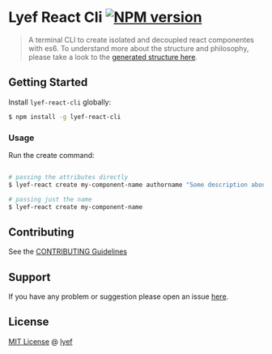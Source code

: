 # Lyef React Cli [![NPM version](https://badge-me.herokuapp.com/api/npm/lyef-react-cli.png)](http://badges.enytc.com/for/npm/lyef-react-cli)

> A terminal CLI to create isolated and decoupled react componentes with es6. To understand more about the structure and philosophy, please take a look to the [generated structure here](https://github.com/lyef/lyef-react-component/).

## Getting Started

Install `lyef-react-cli` globally:

```bash
$ npm install -g lyef-react-cli
```

### Usage

Run the create command:

```bash

# passing the attributes directly
$ lyef-react create my-component-name authorname "Some description about it" 0.0.1

# passing just the name
$ lyef-react create my-component-name
```

## Contributing

See the [CONTRIBUTING Guidelines](https://github.com/lyef/lyef-react-cli/blob/master/CONTRIBUTING.md)

## Support
If you have any problem or suggestion please open an issue [here](https://github.com/lyef/lyef-react-cli/issues).

## License

[MIT License](https://github.com/lyef/lyef-react-cli/blob/master/LICENSE.md) @ [lyef](https://lyef.github.io)
